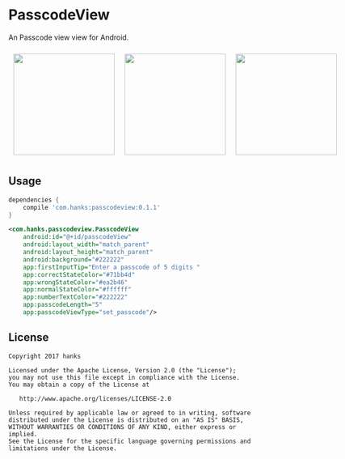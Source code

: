 # PasscodeView

An Passcode view view for Android.
 

<div style="display:flex" >
 <img src="https://github.com/hanks-zyh/PasscodeView/raw/master/screenshot/demo1.png" width="200px" style="margin: 10px;">
 <img src="https://github.com/hanks-zyh/PasscodeView/blob/master/screenshot/demo2.png" width="200px" style="margin: 10px;">
 <img src="https://github.com/hanks-zyh/PasscodeView/raw/master/screenshot/demo.gif" width="200px" style="margin: 10px;">
</div>

## Usage

```gradle
dependencies {
    compile 'com.hanks:passcodeview:0.1.1'
}
```

```xml
<com.hanks.passcodeview.PasscodeView
    android:id="@+id/passcodeView"
    android:layout_width="match_parent"
    android:layout_height="match_parent"
    android:background="#222222"
    app:firstInputTip="Enter a passcode of 5 digits "
    app:correctStateColor="#71bb4d"
    app:wrongStateColor="#ea2b46"
    app:normalStateColor="#ffffff"
    app:numberTextColor="#222222"
    app:passcodeLength="5"
    app:passcodeViewType="set_passcode"/>
```



## License

```
Copyright 2017 hanks

Licensed under the Apache License, Version 2.0 (the "License");
you may not use this file except in compliance with the License.
You may obtain a copy of the License at

   http://www.apache.org/licenses/LICENSE-2.0

Unless required by applicable law or agreed to in writing, software
distributed under the License is distributed on an "AS IS" BASIS,
WITHOUT WARRANTIES OR CONDITIONS OF ANY KIND, either express or implied.
See the License for the specific language governing permissions and
limitations under the License.
```
